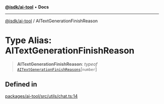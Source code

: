 [**@isdk/ai-tool**](../README.md) • **Docs**

***

[@isdk/ai-tool](../globals.md) / AITextGenerationFinishReason

# Type Alias: AITextGenerationFinishReason

> **AITextGenerationFinishReason**: *typeof* [`AITextGenerationFinishReasons`](../variables/AITextGenerationFinishReasons.md)\[`number`\]

## Defined in

[packages/ai-tool/src/utils/chat.ts:14](https://github.com/isdk/ai-tool.js/blob/fe6b47f429fb128627d2210e367fa914b891d314/src/utils/chat.ts#L14)
